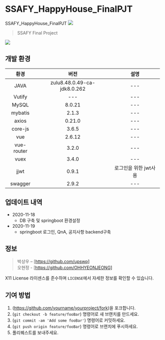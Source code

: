 # SSAFY_HappyHouse_FinalPJT
SSAFY_HappyHouse_FinalPJT
<a href="https://hits.seeyoufarm.com"><img src="https://hits.seeyoufarm.com/api/count/incr/badge.svg?url=https%3A%2F%2Fgithub.com%2Fupswp%2F-Project-HelloProblem&count_bg=%2379C83D&title_bg=%23555555&icon=snapcraft.svg&icon_color=%23EDE11D&title=hits&edge_flat=false"/></a>

> SSAFY Final Project <HappyHouse Project> 

![](../header.png)


## 개발 환경

|환경|버전|설명|
|:---:|:---:|:---:|
|JAVA |zulu8.48.0.49-ca-jdk8.0.262 |---|
|Vutify |---|---|
|MySQL|8.0.21|---|
|mybatis|2.1.3|---|
|axios|0.21.0|---|
|core-js|3.6.5|---|
|vue|2.6.12|---|
|vue-router|3.2.0|---|
|vuex|3.4.0|---|
|jjwt|0.9.1|로그인을 위한 jwt사용|
|swagger|2.9.2|---|

## 업데이트 내역


* 2020-11-18
    * DB 구축 및 springboot 환경설정
* 2020-11-19
    * springboot 로그인, QnA, 공지사항 backend구축

## 정보

> 박상우 – [https://github.com/upswp] <br/>
> 오현정 - [https://github.com/OHHYEONJEONG] <br/>



X11 License 라이센스를 준수하며 ``LICENSE``에서 자세한 정보를 확인할 수 있습니다.

## 기여 방법

1. (<https://github.com/yourname/yourproject/fork>)을 포크합니다.
2. (`git checkout -b feature/fooBar`) 명령어로 새 브랜치를 만드세요.
3. (`git commit -am 'Add some fooBar'`) 명령어로 커밋하세요.
4. (`git push origin feature/fooBar`) 명령어로 브랜치에 푸시하세요. 
5. 풀리퀘스트를 보내주세요.

<!-- Markdown link & img dfn's -->
[npm-image]: https://img.shields.io/npm/v/datadog-metrics.svg?style=flat-square
[npm-url]: https://npmjs.org/package/datadog-metrics
[npm-downloads]: https://img.shields.io/npm/dm/datadog-metrics.svg?style=flat-square
[travis-image]: https://img.shields.io/travis/dbader/node-datadog-metrics/master.svg?style=flat-square
[travis-url]: https://travis-ci.org/dbader/node-datadog-metrics
[wiki]: https://github.com/yourname/yourproject/wiki
